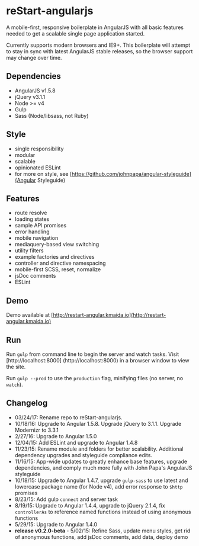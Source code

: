 reStart-angularjs
==========

A mobile-first, responsive boilerplate in AngularJS with all basic features needed to get a scalable single page application started.

Currently supports modern browsers and IE9+. This boilerplate will attempt to stay in sync with latest AngularJS stable 
releases, so the browser support may change over time.

## Dependencies
 
* AngularJS v1.5.8
* jQuery v3.1.1
* Node >= v4 
* Gulp 
* Sass (Node/libsass, not Ruby)

## Style

* single responsibility 
* modular 
* scalable
* opinionated ESLint
* for more on style, see [https://github.com/johnpapa/angular-styleguide](Angular Styleguide)

## Features

* route resolve
* loading states
* sample API promises
* error handling
* mobile navigation
* mediaquery-based view switching
* utility filters
* example factories and directives 
* controller and directive namespacing
* mobile-first SCSS, reset, normalize
* jsDoc comments
* ESLint

## Demo

Demo available at [http://restart-angular.kmaida.io](http://restart-angular.kmaida.io)

## Run

Run `gulp` from command line to begin the server and watch tasks. Visit [http://localhost:8000]
(http://localhost:8000) in a browser window to view the site.

Run `gulp --prod` to use the `production` flag, minifying files (no server, no `watch`).

## Changelog

* 03/24/17: Rename repo to reStart-angularjs.
* 10/18/16: Upgrade to Angular 1.5.8. Upgrade jQuery to 3.1.1. Upgrade Modernizr to 3.3.1
* 2/27/16: Upgrade to Angular 1.5.0
* 12/04/15: Add ESLint and upgrade to Angular 1.4.8
* 11/23/15: Rename module and folders for better scalability. Additional dependency upgrades and styleguide compliance edits.
* 11/16/15: App-wide updates to greatly enhance base features, upgrade dependencies, and comply much more fully with John Papa's AngularJS styleguide
* 10/18/15: Upgrade to Angular 1.4.7, upgrade `gulp-sass` to use latest and lowercase package name (for Node v4), add
 error response to `$http` promises
* 8/23/15: Add gulp `connect` and server task
* 8/19/15: Upgrade to Angular 1.4.4, upgrade to jQuery 2.1.4, fix `controllerAs` to reference named functions instead of using anonymous functions
* 5/29/15: Upgrade to Angular 1.4.0
* **release v0.2.0-beta** - 5/02/15: Refine Sass, update menu styles, get rid of anonymous functions, add jsDoc 
comments, add data, deploy demo